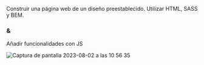 Construir una página web de un diseño preestablecido. Utilizar HTML, SASS y BEM. 

### &

Añadir funcionalidades con JS

  ![Captura de pantalla 2023-08-02 a las 10 56 35](https://github.com/SirAllap/modulo1/assets/53468881/4cb48513-b48e-4ea2-9fd3-d157592054f7)
